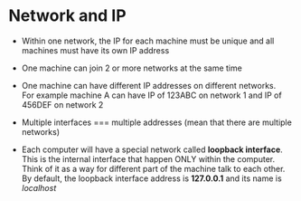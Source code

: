# Network and IP

- Within one network, the IP for each machine must be unique and all machines must have its own IP address
- One machine can join 2 or more networks at the same time
- One machine can have different IP addresses on different networks.  
  For example machine A can have IP of 123ABC on network 1 and IP of 456DEF on network 2

- Multiple interfaces === multiple addresses (mean that there are multiple networks)

- Each computer will have a special network called **loopback interface**.  
  This is the internal interface that happen ONLY within the computer.  
  Think of it as a way for different part of the machine talk to each other.  
  By default, the loopback interface address is **127.0.0.1** and its name is _localhost_
